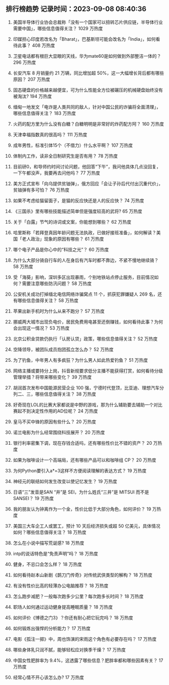 
## 排行榜趋势 记录时间：2023-09-08 08:40:36
  
  1. 美国半导体行业协会总裁称「没有一个国家可以扭转芯片供应链，半导体行业需要中国」，哪些信息值得关注？ 1029 万热度
    
  2. 印媒担心印度若改名为「Bharat」，巴基斯坦可能会改名为「India」，如何看待此事？ 408 万热度
    
  3. 卫星电话都有根巨大显眼的天线，华为mate60是如何做到外部整洁一体的？ 296 万热度
    
  4. 长安汽车 8 月销量约 21 万辆，同比增加超 50%，这一大幅增长背后都有哪些原因？ 207 万热度
    
  5. 固态硬盘的价格越来越便宜，可为什么性能全方位被碾压的机械硬盘始终没有被淘汰? 194 万热度
    
  6. 缅甸一地发文「电诈是人类共同的敌人，针对中国公民的诈骗将全面清理」，哪些信息值得关注？ 183 万热度
    
  7. 火药的配方里为什么没有白糖？白糖明明是非常好的炸药配方阿？ 160 万热度
    
  8. 天津幸福指数真的很高吗？ 111 万热度
    
  9. 成年男性，标准引体15个（不借力）什么水平啊？ 107 万热度
    
  10. 体制内工作，读非全日制研究生是否有用？ 78 万热度
    
  11. 目前研0，和导师约时间讨论问题，他回答“下午”，我问他具体几点没回复，一下午都没声，我要再去问他吗？ 77 万热度
    
  12. 美方正式宣布「向乌提供贫铀弹」，俄方回应「会让子孙后代付出沉重代价」，贫铀弹有多可怕？ 76 万热度
    
  13. 如果不考虑给猫留面子，是猫的反应快还是人的反应快？ 74 万热度
    
  14. 《三国杀》里有哪些技能描述简单但是强度较高的武将? 65 万热度
    
  15. 关于「白露」节气的诗词或文案，你能想到哪些？ 62 万热度
    
  16. 哈里斯称「若拜登真因年龄问题无法执政，已做好接班准备」，如何解读？美国「老人政治」现象的原因有哪些？ 61 万热度
    
  17. 哪个电子产品是你心中的“科技之光”？ 60 万热度
    
  18. 为什么大部分骑自行车的人在身后有汽车时都不靠边，不紧不慢地继续骑？ 58 万热度
    
  19. 受「海葵」影响，深圳多区出现暴雨，个别地铁站点停止服务，目前情况如何？需要注意哪些防汛问题？ 58 万热度
    
  20. 公安机关成功打掉缅北电信网络诈骗窝点 11 个，抓获犯罪嫌疑人 269 名，还有哪些信息值得关注？ 58 万热度
    
  21. 苹果出新手机时为什么从来不跑分？ 57 万热度
    
  22. 挪威两大城市出现负电价，居民免费用电甚至还倒赚钱，如何看待此事？为何会出现这一情况？ 53 万热度
    
  23. 北京公积金贷款仍执行「认房认贷」政策，哪些信息值得关注？ 52 万热度
    
  24. 空降领导，被团队成员抱团孤立怎么办？ 52 万热度
    
  25. 为了钓鱼，中年男人有多疯狂？为什么男人如此热爱钓鱼？ 51 万热度
    
  26. 网络主播或要持分上岗，抖音新规要求低分主播不能获得打赏，如何看待分级管理举措？将带来哪些变化？ 39 万热度
    
  27. 胡润首次发布中国能源民营企业 100 强，宁德时代登顶，比亚迪、理想汽车分列二、三，哪些信息值得关注？ 38 万热度
    
  28. 好奇现在LOL的比赛大家都说是中野的游戏，那为什么辅助要去辅助一个对比赛起不到决定性作用的AD位呢？ 24 万热度
    
  29. 皇马不买中锋的原因有些什么？ 20 万热度
    
  30. 诺兰电影为什么经常围绕科技展开？ 20 万热度
    
  31. 银行利率密集下调，现在存钱合适吗，还有哪些性价比不错的资产？ 20 万热度
    
  32. 如果为咖啡设计一个高端局，还有哪些产品可以和咖啡组 CP？ 20 万热度
    
  33. 为何Python要引入a*=3这样不方便阅读理解的表达方式？ 19 万热度
    
  34. 神经元的联结如何发生改变以使记忆发生？ 19 万热度
    
  35. 日语“三”发音是SAN “井”是 SEI，为什么姓氏“三井”是 MITSUI 而不是 SANSEI？ 19 万热度
    
  36. 我的朋友认为钟离作为一个金，性价比低于大部分角色，如何评价？ 19 万热度
    
  37. 美国三大车企工人或罢工，预计 10 天后经济损失或超 50 亿美元，具体情况如何？哪些信息值得关注？ 18 万热度
    
  38. 怎么在小说中描写荒诞感? 18 万热度
    
  39. intp的说话特色是“免责声明”吗？ 18 万热度
    
  40. 健身，不忌口会怎么样？ 18 万热度
    
  41. 如何看待赵本山新剧《鹊刀门传奇》对传统武侠类型的解构？ 18 万热度
    
  42. 有没有性价比高的轻薄办公电脑推荐？ 18 万热度
    
  43. 怎么跑步减肥？一般每次跑多少公里？每次跑多长时间？ 18 万热度
    
  44. 职场人如何通过运动健身提高睡眠质量？ 18 万热度
    
  45. 如何评价《博德之门3》？你还有耐心把它玩完吗？ 18 万热度
    
  46. 如何锻炼出强悍的分析能力？ 17 万热度
    
  47. 电影《孤注一掷》中，周也饰演的宋雨这个角色有必要存在吗？ 17 万热度
    
  48. 哪些身体乳只润不腻，能够轻松应对换季干燥？ 17 万热度
    
  49. 中国女性肥胖率为 9.4%，这透露了哪些信息？肥胖率都和哪些因素有关？ 17 万热度
    
  50. 经常心情不开心该怎么办? 17 万热度
    